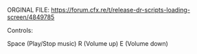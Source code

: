ORGINAL FILE: https://forum.cfx.re/t/release-dr-scripts-loading-screen/4849785

Controls:

Space (Play/Stop music)
R (Volume up)
E (Volume down)
